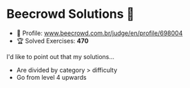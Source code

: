 # Beecrowd Solutions 🐝

* 👤 Profile: www.beecrowd.com.br/judge/en/profile/698004
* 🏆 Solved Exercises: **470**

I'd like to point out that my solutions...

* Are divided by category > difficulty
* Go from level 4 upwards

